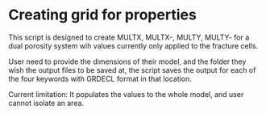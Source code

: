 # Creating grid for properties

This script is designed to create MULTX, MULTX-, MULTY, MULTY- for a dual porosity system wih values currently only applied to the fracture cells.

User need to provide the dimensions of their model, and the folder they wish the output files to be saved at, the script saves the output for each of the four keywords with GRDECL format in that location.

Current limitation:
It populates the values to the whole model, and user cannot isolate an area.
